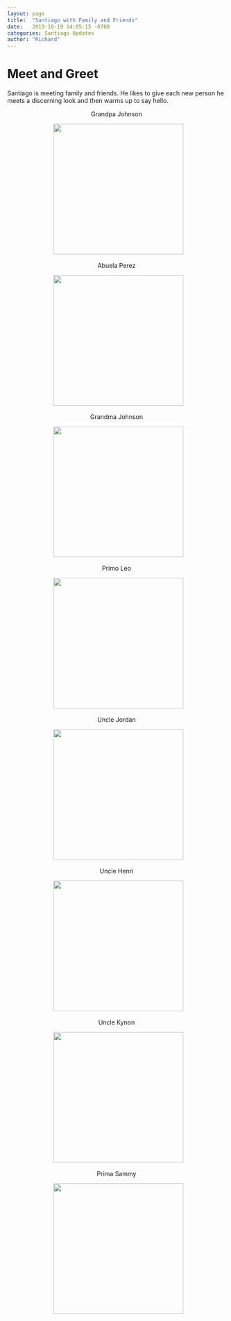 ```yaml
---
layout: page
title:  "Santiago with Family and Friends"
date:   2019-10-19 14:05:15 -0700
categories: Santiago Updates
author: "Richard"
---
```

# Meet and Greet <br>

Santiago is meeting family and friends. He likes to give each new person he meets
a discerning look and then warms up to say hello.

<center> Grandpa Johnson
<figure><center>
  <img width="300" src="https://gallery.mailchimp.com/96050d6198733cfea0f26d4cd/images/2288c0a5-d99d-47e1-908b-6b27a26e4855.jpeg"/>
</center></figure>


<center> Abuela Perez
<figure><center>
  <img width="300" src="https://gallery.mailchimp.com/96050d6198733cfea0f26d4cd/images/3e459d1c-3bc9-4cb6-b760-92864e3faf5a.jpeg"/>
</center></figure>


<center> Grandma Johnson
<figure><center>
  <img width="300" src="https://gallery.mailchimp.com/96050d6198733cfea0f26d4cd/images/19cffad4-cfd7-4e3b-bf9e-36e4b89e9691.jpeg"/>
</center></figure>


<center> Primo Leo
<figure><center>
  <img width="300" src="https://gallery.mailchimp.com/96050d6198733cfea0f26d4cd/images/0aec8926-6f33-4c30-a536-4c78c56bfd8c.jpeg"/>
</center></figure>


<center> Uncle Jordan
<figure><center>
  <img width="300" src="https://gallery.mailchimp.com/96050d6198733cfea0f26d4cd/images/ca56714f-ad68-4e6c-944c-6129be57541b.jpeg"/>
</center></figure>
  
  <center> Uncle Henri
<figure><center>
  <img width="300" src="/Users/ywe/Documents/GitHub/familia/IMG_0806.JPG"/>
</center></figure>
  
  
  <center> Uncle Kynon
<figure><center>
  <img width="300" src="https://gallery.mailchimp.com/96050d6198733cfea0f26d4cd/images/ca56714f-ad68-4e6c-944c-6129be57541b.jpeg"/>
</center></figure>
  
  <center> Prima Sammy
<figure><center>
  <img width="300" src="/Users/ywe/Pictures/Santiago/IMG_5648.JPG"/>
</center></figure>
  
